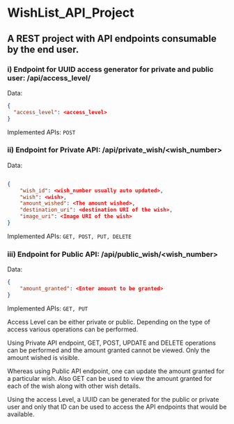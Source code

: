 # WishList_API_Project

## A REST project with API endpoints consumable by the end user. 

### i) Endpoint for UUID access generator for private and public user: /api/access_level/

Data:

```json
{ 
  "access_level": <access_level> 
} 
```

Implemented APIs:
```POST```

### ii) Endpoint for Private API: /api/private_wish/<wish_number>

Data: 

```json

{
    "wish_id": <wish_number usually auto updated>,
    "wish": <wish>,
    "amount_wished": <The amount wished>,
    "destination_uri": <destination URI of the wish>,
    "image_uri": <Image URI of the wish>
}

```

Implemented APIs:
```GET, POST, PUT, DELETE```

### iii) Endpoint for Public API: /api/public_wish/<wish_number>

Data:

```json
{
    "amount_granted": <Enter amount to be granted>
}
```

Implemented APIs:
```GET, PUT```

Access Level can be either private or public. Depending on the type of access various operations can be performed.

Using Private API endpoint, GET, POST, UPDATE and DELETE operations can be performed and the amount granted cannot be viewed. Only the amount wished is visible.

Whereas using Public API endpoint, one can update the amount granted for a particular wish. Also GET can be used to view the amount granted for each of the wish along with other wish details. 

Using the access Level, a UUID can be generated for the public or private user and only that ID can be used to access the API endpoints that would be available.



